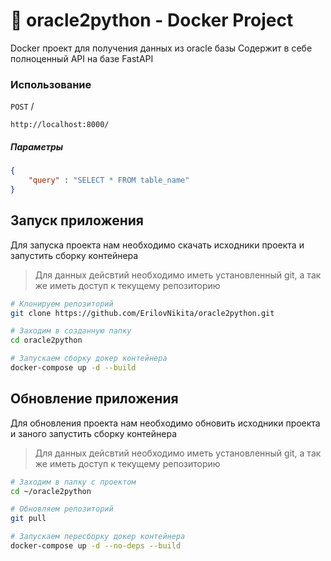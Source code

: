 # 💾 oracle2python - Docker Project

Docker проект для получения данных из oracle базы 
Содержит в себе полноценный API на базе FastAPI


### Использование
`POST` /
```
http://localhost:8000/
```

##### Параметры
``` json
{
    "query" : "SELECT * FROM table_name"
}
```

## Запуск приложения
Для запуска проекта нам необходимо скачать исходники проекта и запустить сборку контейнера
> Для данных дейсвтий необходимо иметь установленный git, а так же иметь доступ к текущему репозиторию


``` bash
# Клонируем репозиторий
git clone https://github.com/ErilovNikita/oracle2python.git

# Заходим в созданную папку
cd oracle2python

# Запускаем сборку докер контейнера
docker-compose up -d --build
```

## Обновление приложения
Для обновления проекта нам необходимо обновить исходники проекта и заного запустить сборку контейнера
> Для данных дейсвтий необходимо иметь установленный git, а так же иметь доступ к текущему репозиторию


``` bash
# Заходим в папку с проектом
cd ~/oracle2python

# Обновляем репозиторий
git pull

# Запускаем пересборку докер контейнера 
docker-compose up -d --no-deps --build
```
